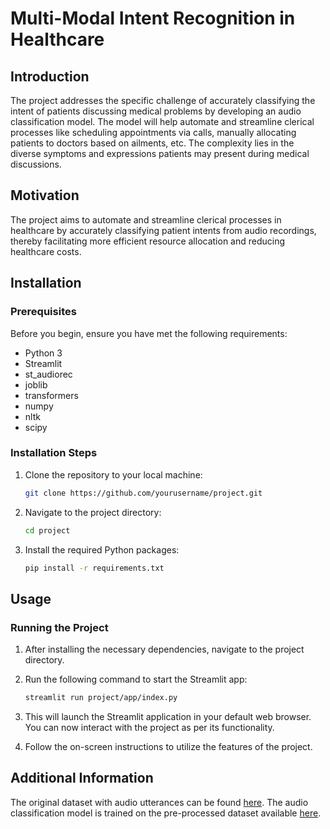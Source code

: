 # Multi-Modal Intent Recognition in Healthcare

## Introduction
The project addresses the specific challenge of accurately classifying the intent of patients discussing medical problems by developing an audio classification model. The model will help automate and streamline clerical processes like scheduling appointments via calls, manually allocating patients to doctors based on ailments, etc. The complexity lies in the diverse symptoms and expressions patients may present during medical discussions.

## Motivation
The project aims to automate and streamline clerical processes in healthcare by accurately classifying patient intents from audio recordings, thereby facilitating more efficient resource allocation and reducing healthcare costs.

## Installation

### Prerequisites
Before you begin, ensure you have met the following requirements:
- Python 3
- Streamlit
- st_audiorec
- joblib
- transformers
- numpy
- nltk
- scipy

### Installation Steps

1. Clone the repository to your local machine:
    ```bash
    git clone https://github.com/yourusername/project.git
    ```

2. Navigate to the project directory:
    ```bash
    cd project
    ```

3. Install the required Python packages:
    ```bash
    pip install -r requirements.txt
    ```

## Usage

### Running the Project

1. After installing the necessary dependencies, navigate to the project directory.

2. Run the following command to start the Streamlit app:
    ```bash
    streamlit run project/app/index.py
    ```

3. This will launch the Streamlit application in your default web browser. You can now interact with the project as per its functionality.

4. Follow the on-screen instructions to utilize the features of the project.

## Additional Information

The original dataset with audio utterances can be found [here](https://www.kaggle.com/datasets/paultimothymooney/medical-speech-transcription-and-intent/data). The audio classification model is trained on the pre-processed dataset available [here](https://huggingface.co/datasets/shreyas1104/medical-intent-audio-dataset-consolidated).



